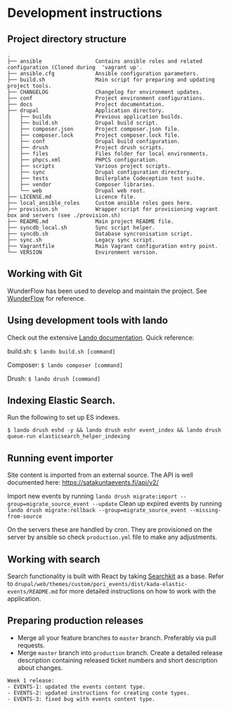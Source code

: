 # Development instructions
 
## Project directory structure
    .
    ├── ansible                 Contains ansible roles and related configuration (Cloned during  'vagrant up'.
    ├── ansible.cfg             Ansible configuration parameters.
    ├── build.sh                Main script for preparing and updating project tools.
    ├── CHANGELOG               Changelog for environment updates.
    ├── conf                    Project environment configurations.
    ├── docs                    Project documentation.
    ├── drupal                  Application directory.
    │   ├── builds              Previous application builds.
    │   ├── build.sh            Drupal build script.
    │   ├── composer.json       Project composer.json file.
    │   ├── composer.lock       Project composer.lock file.
    │   ├── conf                Drupal build configuration.
    │   ├── drush               Project drush scripts.
    │   ├── files               Files folder for local environments.
    │   ├── phpcs.xml           PHPCS configuration.
    │   ├── scripts             Various project scripts.
    │   ├── sync                Drupal configuration directory.
    │   ├── tests               Boilerplate Codeception test suite.
    │   ├── vendor              Composer libraries.
    │   └── web                 Drupal web root.
    ├── LICENSE.md              Licence file.
    ├── local_ansible_roles     Custom ansible roles goes here.
    ├── provision.sh            Wrapper script for provisioning vagrant box and servers (see ./provision.sh)
    ├── README.md               Main project README file.
    ├── syncdb_local.sh         Sync script helper.
    ├── syncdb.sh               Database syncronisation script. 
    ├── sync.sh                 Legacy sync script.
    ├── Vagrantfile             Main Vagrant configuration entry point.
    └── VERSION                 Environment version. 
 

## Working with Git

WunderFlow has been used to develop and maintain the project. See [WunderFlow](http://wunderkraut.github.io/WunderFlow) for reference.

## Using development tools with lando

Check out the extensive [Lando documentation](https://docs.devwithlando.io/tutorials/drupal8.html). Quick reference:

build.sh: ```$ lando build.sh [command]```

Composer: ```$ lando composer [command]```

Drush: ```$ lando drush [command]```

## Indexing Elastic Search.

Run the following to set up ES indexes.

`$ lando drush eshd -y && lando drush eshr event_index && lando drush queue-run elasticsearch_helper_indexing`
 
## Running event importer
 
Site content is imported from an external source. The API is well documented here: https://satakuntaevents.fi/api/v2/

Import new events by running ```lando drush migrate:import --group=migrate_source_event --update```
Clean up expired events by running ```lando drush migrate:rollback --group=migrate_source_event --missing-from-source```

On the servers these are handled by cron. They are provisioned on the server by ansible so check `production.yml` file to make any adjustments.

## Working with search

Search functionality is built with React by taking [Searchkit](http://www.searchkit.co/) as a base. Refer to `drupal/web/themes/custom/pori_events/dist/kada-elastic-events/README.md` for more detailed instructions on how to work with the application. 
 
## Preparing production releases

- Merge all your feature branches to `master` branch. Preferably via pull requests.
- Merge `master` branch into `production` branch. Create a detailed release description containing released ticket numbers and short description about changes.

```
Week 1 release:
- EVENTS-1: updated the events content type.
- EVENTS-2: updated instructions for creating conte types.
- EVENTS-3: fixed bug with events content type.
```
